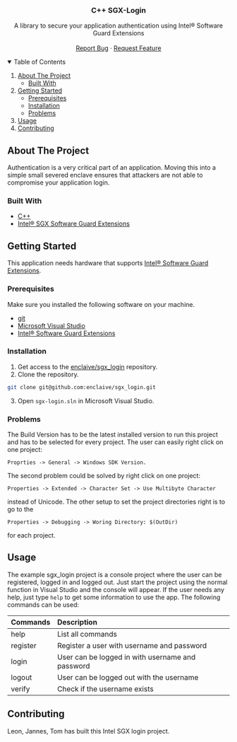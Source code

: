
<br />
<p align="center">
  <h3 align="center">C++ SGX-Login</h3>

  <p align="center">
    A library to secure your application authentication using Intel® Software Guard Extensions
    <br />
    <br />
    <a href="https://github.com/enclaive/sgx_login/issues">Report Bug</a>
    ·
    <a href="https://github.com/enclaive/sgx_login/issues">Request Feature</a>
  </p>
</p>



<!-- TABLE OF CONTENTS -->
<details open="open">
  <summary>Table of Contents</summary>
  <ol>
    <li>
      <a href="#about-the-project">About The Project</a>
      <ul>
        <li><a href="#built-with">Built With</a></li>
      </ul>
    </li>
    <li>
      <a href="#getting-started">Getting Started</a>
      <ul>
        <li><a href="#prerequisites">Prerequisites</a></li>
        <li><a href="#installation">Installation</a></li>
        <li><a href="#problems">Problems</a></li>
      </ul>
    </li>
    <li><a href="#usage">Usage</a></li>
    <li><a href="#contributing">Contributing</a></li>
  </ol>
</details>



<!-- ABOUT THE PROJECT -->
## About The Project

Authentication is a very critical part of an application. Moving this into a simple small severed enclave ensures that attackers are not able to compromise your application login.

### Built With

* [C++](https://www.cplusplus.com/)
* [Intel® SGX Software Guard Extensions](https://www.intel.com/content/www/us/en/architecture-and-technology/software-guard-extensions.html)


<!-- GETTING STARTED -->
## Getting Started

This application needs hardware that supports [Intel® Software Guard Extensions](https://www.intel.com/content/www/us/en/support/articles/000028173/processors/intel-core-processors.html).

### Prerequisites

Make sure you installed the following software on your machine.

- [git](https://github.com/git-guides/install-git)
- [Microsoft Visual Studio](https://visualstudio.microsoft.com/)
- [Intel® Software Guard Extensions](https://downloadcenter.intel.com/de/product/80895)

### Installation

1. Get access to the [enclaive/sgx_login](https://github.com/enclaive/sgx_login) repository.
2. Clone the repository.

```sh
git clone git@github.com:enclaive/sgx_login.git
```

3. Open `sgx-login.sln` in Microsoft Visual Studio.

### Problems

The Build Version has to be the latest installed version to run this project and has to be selected for every project. The user can easily right click on one project:          
```
Proprties -> General -> Windows SDK Version. 
```
The second problem could be solved by right click on one project: 
```
Properties -> Extended -> Character Set -> Use Multibyte Character
````
instead of Unicode. The other setup to set the project directories right is to go to the 
```
Properties -> Debugging -> Woring Directory: $(OutDir)
````
 for each project.


<!-- USAGE EXAMPLES -->
## Usage

The example sgx_login project is a console project where the user can be registered, logged in and logged out. Just start the project using the normal function in Visual Studio and the console will appear. If the user needs any help, just type `help` to get some information to use the app. The following commands can be used:

| Commands      | Description|
| ------------- |:-----------|
| help      | List all commands |
| register  | Register a user with username and password   |
| login     | User can be logged in with username and password  |
| logout    | User can be logged out with the username |
| verify    | Check if the username exists |

<!-- CONTRIBUTING -->
## Contributing

Leon, Jannes, Tom has built this Intel SGX login project.

